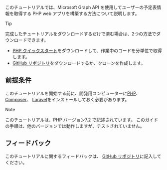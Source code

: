 <!-- markdownlint-disable MD002 MD041 -->

このチュートリアルでは、Microsoft Graph API を使用してユーザーの予定表情報を取得する PHP web アプリを構築する方法について説明します。

> [!TIP]
> 完成したチュートリアルをダウンロードするだけで済む場合は、2つの方法でダウンロードできます。
>
> - [PHP クイックスタート](https://developer.microsoft.com/graph/quick-start?platform=option-php)をダウンロードして、作業中のコードを分単位で取得します。
> - [GitHub リポジトリ](https://github.com/microsoftgraph/msgraph-training-phpapp)をダウンロードするか、クローンを作成します。

## <a name="prerequisites"></a>前提条件

このチュートリアルを開始する前に、開発用コンピューターに[PHP](http://php.net/downloads.php)、 [Composer](https://getcomposer.org/)、 [Laravel](https://laravel.com/)をインストールしておく必要があります。

> [!NOTE]
> このチュートリアルは、PHP バージョン7.2 で記述されています。 このガイドの手順は、他のバージョンでは動作しますが、テストされていません。

## <a name="feedback"></a>フィードバック

このチュートリアルに関するフィードバックは、 [GitHub リポジトリ](https://github.com/microsoftgraph/msgraph-training-phpapp)に記入してください。
